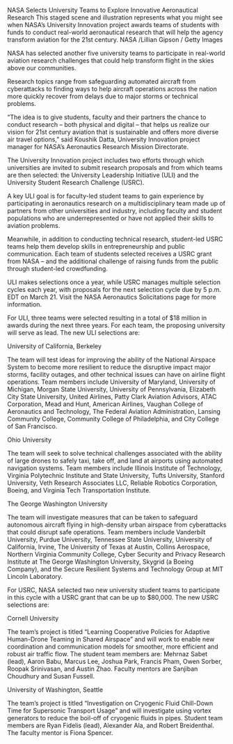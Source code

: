 NASA Selects University Teams to Explore Innovative Aeronautical Research 
 This staged scene and illustration represents what you might see when NASA’s University Innovation project awards teams of students with funds to conduct real-world aeronautical research that will help the agency transform aviation for the 21st century. NASA /Lillian Gipson / Getty Images

NASA has selected another five university teams to participate in real-world aviation research challenges that could help transform flight in the skies above our communities.

Research topics range from safeguarding automated aircraft from cyberattacks to finding ways to help aircraft operations across the nation more quickly recover from delays due to major storms or technical problems.

“The idea is to give students, faculty and their partners the chance to conduct research – both physical and digital – that helps us realize our vision for 21st century aviation that is sustainable and offers more diverse air travel options,” said Koushik Datta, University Innovation project manager for NASA’s Aeronautics Research Mission Directorate.

The University Innovation project includes two efforts through which universities are invited to submit research proposals and from which teams are then selected: the University Leadership Initiative (ULI) and the University Student Research Challenge (USRC).

A key ULI goal is for faculty-led student teams to gain experience by participating in aeronautics research on a multidisciplinary team made up of partners from other universities and industry, including faculty and student populations who are underrepresented or have not applied their skills to aviation problems.

Meanwhile, in addition to conducting technical research, student-led USRC teams help them develop skills in entrepreneurship and public communication. Each team of students selected receives a USRC grant from NASA – and the additional challenge of raising funds from the public through student-led crowdfunding.

ULI makes selections once a year, while USRC manages multiple selection cycles each year, with proposals for the next selection cycle due by 5 p.m. EDT on March 21. Visit the NASA Aeronautics Solicitations page for more information.

For ULI, three teams were selected resulting in a total of $18 million in awards during the next three years. For each team, the proposing university will serve as lead. The new ULI selections are:

University of California, Berkeley

The team will test ideas for improving the ability of the National Airspace System to become more resilient to reduce the disruptive impact major storms, facility outages, and other technical issues can have on airline flight operations. Team members include University of Maryland, University of Michigan, Morgan State University, University of Pennsylvania, Elizabeth City State University, United Airlines, Patty Clark Aviation Advisors, ATAC Corporation, Mead and Hunt, American Airlines, Vaughan College of Aeronautics and Technology, The Federal Aviation Administration, Lansing Community College, Community College of Philadelphia, and City College of San Francisco.

Ohio University

The team will seek to solve technical challenges associated with the ability of large drones to safely taxi, take off, and land at airports using automated navigation systems. Team members include Illinois Institute of Technology, Virginia Polytechnic Institute and State University, Tufts University, Stanford University, Veth Research Associates LLC, Reliable Robotics Corporation, Boeing, and Virginia Tech Transportation Institute.

The George Washington University

The team will investigate measures that can be taken to safeguard autonomous aircraft flying in high-density urban airspace from cyberattacks that could disrupt safe operations. Team members include Vanderbilt University, Purdue University, Tennessee State University, University of California, Irvine, The University of Texas at Austin, Collins Aerospace, Northern Virginia Community College, Cyber Security and Privacy Research Institute at The George Washington University, Skygrid (a Boeing Company), and the Secure Resilient Systems and Technology Group at MIT Lincoln Laboratory.

For USRC, NASA selected two new university student teams to participate in this cycle with a USRC grant that can be up to $80,000. The new USRC selections are:

Cornell University

The team’s project is titled “Learning Cooperative Policies for Adaptive Human-Drone Teaming in Shared Airspace” and will work to enable new coordination and communication models for smoother, more efficient and robust air traffic flow. The student team members are: Mehrnaz Sabet (lead), Aaron Babu, Marcus Lee, Joshua Park, Francis Pham, Owen Sorber, Roopak Srinivasan, and Austin Zhao. Faculty mentors are Sanjiban Choudhury and Susan Fussell.

University of Washington, Seattle

The team’s project is titled “Investigation on Cryogenic Fluid Chill-Down Time for Supersonic Transport Usage” and will investigate using vortex generators to reduce the boil-off of cryogenic fluids in pipes. Student team members are Ryan Fidelis (lead), Alexander Ala, and Robert Breidenthal. The faculty mentor is Fiona Spencer.